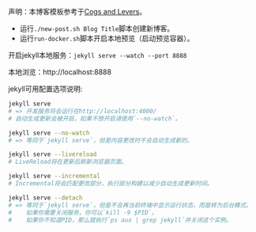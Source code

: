 声明：本博客模板参考于[Cogs and Levers](https://github.com/tuttlem/tuttlem.github.io)。

* 运行`./new-post.sh Blog Title`脚本创建新博客。
* 运行`run-docker.sh`脚本开启本地预览（启动预览容器）。

开启jekyll本地服务：`jekyll serve --watch --port 8888`

本地浏览：http://localhost:8888

jekyll可用配置选项说明:

```bash
jekyll serve
# => 开发服务将会运行在http://localhost:4000/
# 自动生成更新会被开启，如果不想开启请使用`--no-watch`。

jekyll serve --no-watch
# => 等同于`jekyll serve`，但是内容更改时不会自动生成新的。

jekyll serve --livereload
# LiveReload将在更新后刷新浏览器页面。

jekyll serve --incremental
# Incremental将会匹配更改部分，执行部分构建以减少自动生成更新时间。

jekyll serve --detach
# => 等同于`jekyll serve`，但是不会再当前终端中显示运行状态，而是转为后台模式。
#    如果你需要关闭服务，你可以`kill -9 $PID`。
#    如果你不知道PID，那么就执行`ps aux | grep jekyll`并关闭这个实例。
```
